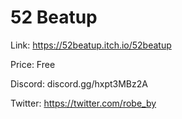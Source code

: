# 52 Beatup

Link: https://52beatup.itch.io/52beatup

Price: Free

Discord: discord.gg/hxpt3MBz2A

Twitter: https://twitter.com/robe_by

